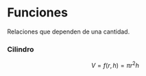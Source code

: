 # Funciones
Relaciones que dependen de una cantidad. 
### Cilindro
$$ V = f(r, h) = \pi r^2h$$
<!--stackedit_data:
eyJoaXN0b3J5IjpbNTUzMjMxODY2LDEyNzcyNjI1NjhdfQ==
-->